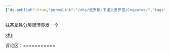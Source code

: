 ```yaml
---
{"dg-publish":true,"permalink":"/xhs/俄罗斯/下诺夫哥罗德/Скуратов/","tags":["rednote","下诺夫哥罗德"],"created":"2025-03-17T23:12:33.096+08:00","updated":"2025-03-20T22:46:14.682+08:00"}
---
```


 

抹茶拿铁分层很漂亮发一个

[xhs](https://www.xiaohongshu.com/explore/6674405b000000001c02b2ab?xsec_token=ABuTWu-lRZ900CQ9JIubTuCOUwLbEC8SuZw49kP1BFWCk=&xsec_source=pc_user)

评论区：===========

